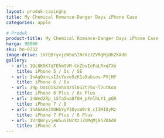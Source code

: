```yaml
---
layout: produk-casinghp
title: My Chemical Romance-Danger Days iPhone Case
categories: apple

# Produk
product-title: My Chemical Romance-Danger Days iPhone Case
harga: 90000
sku: hn-0732
image-drive: 1VrQBryvjeW5uSINrXzJZVMqMj8hZKAd8
gallery:
  - url: 1Qc8K9K7qTEhm9VM-CnZbvIeFaLRxqTXo
    title: iPhone 5 / 5s / SE
  - url: 1nAgQxncsIJcYeve5zK1a5ubios-PVjHY
    title: iPhone 6 / 6s
  - url: 19p_UaIOikZnhV4z5l0uZt75x-l7utKoa
    title: iPhone 6 Plus / 6s Plus
  - url: 1nWed2Rp_1STa5wa8f0H_pFnlhLY1_pQR
    title: iPhone 7 / 8
  - url: 1hAbAAeJXUHbYyP3OyxW0r8_cIIMI8yMz
    title: iPhone 7 Plus / 8 Plus
  - url: 1VrQBryvjeW5uSINrXzJZVMqMj8hZKAd8
    title: iPhone X
---
```


